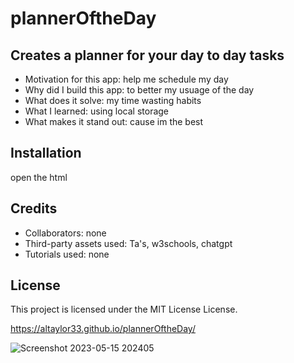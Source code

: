 # plannerOftheDay

## Creates a planner for your day to day tasks
- Motivation for this app: help me schedule my day
- Why did I build this app: to better my usuage of the day
- What does it solve: my time wasting habits
- What I learned: using local storage
- What makes it stand out: cause im the best 

## Installation
open the html

## Credits
- Collaborators: none 
- Third-party assets used: Ta's, w3schools, chatgpt
- Tutorials used: none

## License
This project is licensed under the MIT License License.

https://altaylor33.github.io/plannerOftheDay/


![Screenshot 2023-05-15 202405](https://github.com/ALTaylor33/plannerOftheDay/assets/121843691/80e30c7f-b59b-4ee7-b374-cf72e4a0e81f)
